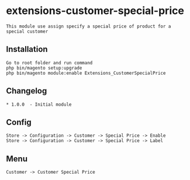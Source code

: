 # extensions-customer-special-price
    This module use assign specify a special price of product for a special customer 

## Installation
    Go to root folder and run command
    php bin/magento setup:upgrade
    php bin/magento module:enable Extensions_CustomerSpecialPrice
        
## Changelog
    * 1.0.0  - Initial module

## Config
    Store -> Configuration -> Customer -> Special Price -> Enable
    Store -> Configuration -> Customer -> Special Price -> Label
    
## Menu
    Customer -> Customer Special Price
